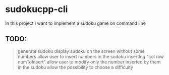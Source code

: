 # sudokucpp-cli

In this project i want to implement a sudoku game on command line

## TODO:
> generate sudoku
> display sudoku on the screen without some numbers
> allow user to insert numbers in the sudoku inserting "col row numToInsert"
> allow user to modify only the number inserted by them in the sudoku
> allow the possibility to choose a difficulty
